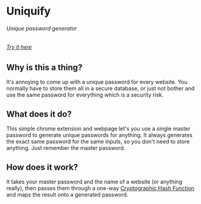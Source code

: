 # Uniquify
###### Unique password generator
###### [Try it here](https://rawgit.com/fsyth/password-uniquifier/master/src/www/index.html)

## Why is this a thing?
It's annoying to come up with a unique password for every website. You normally have to store them all in a secure database, or just not bother and use the same password for everything which is a security risk.

## What does it do?
This simple chrome extension and webpage let's you use a single master password to generate unique passwords for anything. It always generates the exact same password for the same inputs, so you don't need to store anything. Just remember the master password.

## How does it work?
It takes your master password and the name of a website (or anything really), then passes them through a one-way [Cryptographic Hash Function](https://en.wikipedia.org/wiki/Cryptographic_hash_function) and maps the result onto a generated password.
